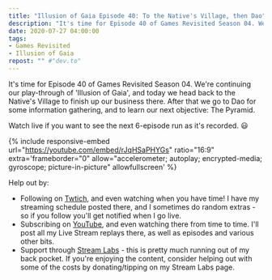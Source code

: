 ```yaml
---
title: "Illusion of Gaia Episode 40: To the Native's Village, then Dao"
description: "It's time for Episode 40 of Games Revisited Season 04. We're continuing our play-through of 'Illusion of Gaia', and today we head back to the Native's Village to finish up our business there. After that we go to Dao for some information gathering, and to learn our next objective: The Pyramid."
date: 2020-07-27 04:00:00
tags:
- Games Revisited
- Illusion of Gaia
repost: "" #"dev.to"
---
```


It's time for Episode 40 of Games Revisited Season 04. We're continuing our play-through of 'Illusion of Gaia', and today we head back to the Native's Village to finish up our business there. After that we go to Dao for some information gathering, and to learn our next objective: The Pyramid.

Watch live if you want to see the next 6-episode run as it's recorded. :smiley:
<!--more-->

{% include responsive-embed url="https://youtube.com/embed/rJqHSaPHYGs" ratio="16:9" extra='frameborder="0" allow="accelerometer; autoplay; encrypted-media; gyroscope; picture-in-picture" allowfullscreen' %}

Help out by:
 * Following on [Twtich](https://twitch.tv/AnonJr_Live), and even watching when you have time! I have my streaming schedule posted there, and I sometimes do random extras - so if you follow you'll get notified when I go live.
 * Subscribing on [YouTube](http://www.youtube.com/channel/UCXafqhKHbkSUIrq0LAuu0tw), and even watching there from time to time. I'll post all my Live Stream replays there, as well as episodes and various other bits.
 * Support through [Stream Labs](https://streamlabs.com/anonjr_live) - this is pretty much running out of my back pocket. If you're enjoying the content, consider helping out with some of the costs by donating/tipping on my Stream Labs page.